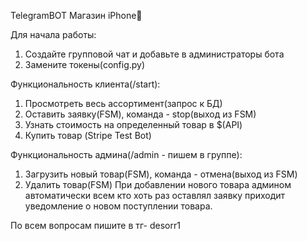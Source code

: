 TelegramBOT Магазин iPhone📱

Для начала работы:
1. Создайте групповой чат и добавьте в администраторы бота
2. Замените токены(config.py)

Функциональность клиента(/start): 
1. Просмотреть весь ассортимент(запрос к БД)
2. Оставить заявку(FSM), команда - stop(выход из FSM)
3. Узнать стоимость на определенный товар в $(API)
4. Купить товар (Stripe Test Bot)

Функциональность админа(/admin - пишем в группе): 
1. Загрузить новый товар(FSM), команда - отмена(выход из FSM)
2. Удалить товар(FSM)
При добавлении нового товара админом автоматически всем кто хоть раз оставлял заявку приходит уведомление о новом поступлении товара.

По всем вопросам пишите в тг- desorr1

